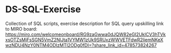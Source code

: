 # DS-SQL-Exercise<br>
Collection of SQL scripts, exercise description for SQL query upskilling
link to MIRO board: https://miro.com/welcomeonboard/RG9zaGwwa0dJQW82eGI2UklCV3hTVkxsOTZsMjFsSGN5VmZ2NlJta1VYMW1zUk9SRUxzWWVETFdwR2liemNKeXwzNDU4NzY0NTM4ODIzMTI2ODg0fDI=?share_link_id=478573824267
